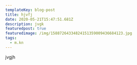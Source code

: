 ```yaml
---
templateKey: blog-post
title: hjvfj
date: 2020-05-21T15:47:51.681Z
description: jvgk
featuredpost: true
featuredimage: /img/15887264334824151359009436684123.jpg
tags:
  - m.kn
---
```

jvgjh
